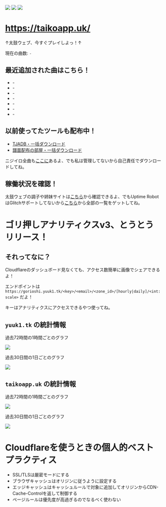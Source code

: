 [![](https://badgen.net/badge/github/yuukialpha/0D1117?icon)](https://github.com/yuukialpha)
[![](https://badgen.net/badge/codeberg/mofusky/2185D0)](https://codeberg.org/mofusky)
![](https://badgen.net/badge/paypay/yfpk/FF0E33)

# https://taikoapp.uk/
↑太鼓ウェブ、今すぐプレイしよっ！↑

現在の曲数: <code id="taiko-size">-</code>

## 最近追加された曲はこちら！

- <span id="taiko-last-song-1">-</span>
- <span id="taiko-last-song-2">-</span>
- <span id="taiko-last-song-3">-</span>
- <span id="taiko-last-song-4">-</span>
- <span id="taiko-last-song-5">-</span>
- <span id="taiko-last-song-6">-</span>
- <span id="taiko-last-song-7">-</span>

## 以前使ってたツールも配布中！

- [TJADB・一括ダウンロード](https://codeberg.org/mofusky/tjadb-downloader)
- [譜面配布の部屋・一括ダウンロード](https://codeberg.org/mofusky/humenroom-downloader)

ニジイロ全曲も[ここに](https://drive.google.com/drive/folders/19eGJLDkiTt2qsJ2-YMrhvuV6VvxZYcWE?usp=sharing)あるよ、でも私は管理してないから自己責任でダウンロードしてね。

## 稼働状況を確認！

太鼓ウェブの調子や姉妹サイトは[こちら](https://stats.uptimerobot.com/vvPZrsOyo5/)から確認できるよ、でもUptime RobotはGlitchサポートしてないから[こちら](https://rentry.co/f3c9y)から全部の一覧をゲットしてね。

# ゴリ押しアナリティクスv3、とうとうリリース！
## それってなに？
Cloudflareのダッシュボード見なくても、アクセス数簡単に画像でシェアできるよ！

エンドポイントは `https://gorioshi.yuuk1.tk/<key>/<email>/<zone_id>/[hourly|daily]/<int:scale>` だよ！

キーはアナリティクスにアクセスできるやつ使ってね。

## `yuuk1.tk` の統計情報

過去72時間の1時間ごとのグラフ

![](https://gorioshi.yuuk1.tk/xFksuatVZcO5_r_JpSak7wRxV0r3OMD-Qe1WxjXC/skifree@skiff.com/3ace6ae0587033b37c79e168cf60c234/hourly/72)

過去30日間の1日ごとのグラフ

![](https://gorioshi.yuuk1.tk/xFksuatVZcO5_r_JpSak7wRxV0r3OMD-Qe1WxjXC/skifree@skiff.com/3ace6ae0587033b37c79e168cf60c234/daily/30)

## `taikoapp.uk` の統計情報

過去72時間の1時間ごとのグラフ

![](https://gorioshi.yuuk1.tk/xFksuatVZcO5_r_JpSak7wRxV0r3OMD-Qe1WxjXC/skifree@skiff.com/176677a44c89b3aa8ab0a33f2d7108c3/hourly/72)

過去30日間の1日ごとのグラフ

![](https://gorioshi.yuuk1.tk/xFksuatVZcO5_r_JpSak7wRxV0r3OMD-Qe1WxjXC/skifree@skiff.com/176677a44c89b3aa8ab0a33f2d7108c3/daily/30)

# Cloudflareを使うときの個人的ベストプラクティス

- SSL/TLSは厳密モードにする
- ブラウザキャッシュはオリジンに従うように設定する
- エッジキャッシュはキャッシュルールで対象に追加してオリジンからCDN-Cache-Controlを返して制御する
- ページルールは優先度が高過ぎるのでなるべく使わない
